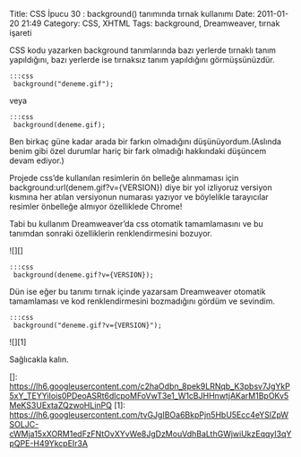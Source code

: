 Title: CSS İpucu 30 : background() tanımında tırnak kullanımı
Date: 2011-01-20 21:49
Category: CSS, XHTML
Tags: background, Dreamweaver, tırnak işareti

CSS kodu yazarken background tanımlarında bazı yerlerde tırnaklı tanım
yapıldığını, bazı yerlerde ise tırnaksız tanım yapıldığını
görmüşsünüzdür.

	:::css
	 background("deneme.gif"); 

veya

	:::css
	 background(deneme.gif); 

Ben birkaç güne kadar arada bir farkın olmadığını düşünüyordum.(Aslında
benim gibi özel durumlar hariç bir fark olmadığı hakkındaki düşüncem
devam ediyor.)

Projede css’de kullanılan resimlerin ön belleğe alınmaması için
background:url(denem.gif?v={VERSION}) diye bir yol izliyoruz versiyon
kısmına her atılan versiyonun numarası yazıyor ve böylelikle tarayıcılar
resimler önbelleğe almıyor özelliklede Chrome!

Tabi bu kullanım Dreamweaver’da css otomatik tamamlamasını ve bu
tanımdan sonraki özelliklerin renklendirmesini bozuyor.

![][]  

	:::css
	 background(deneme.gif?v={VERSION}); 

Dün ise eğer bu tanımı tırnak içinde yazarsam Dreamweaver otomatik
tamamlaması ve kod renklendirmesini bozmadığını gördüm ve sevindim.

	:::css
	 background("deneme.gif?v={VERSION}"); 

![][1]

Sağlıcakla kalın.

</p>

  []: https://lh6.googleusercontent.com/c2haOdbn_8pek9LRNqb_K3pbsv7JgYkP5xY_TEYYiIois0PDeoASRt6dlcpoMFoVwT3e1_W1cBJHHnwtjAKarM1BpOKv5MeKS3UExtaZQzwoHLinPQ
  [1]: https://lh6.googleusercontent.com/tvGJgIBOa6BkpPjn5HbU5Ecc4eYSlZpWSOLJC-cWMja15xXORM1edFzFNtOvXYvWe8JgDzMouVdhBaLthGWjwiUkzEqqyI3qYpQPE-H49YkcpEIr3A
